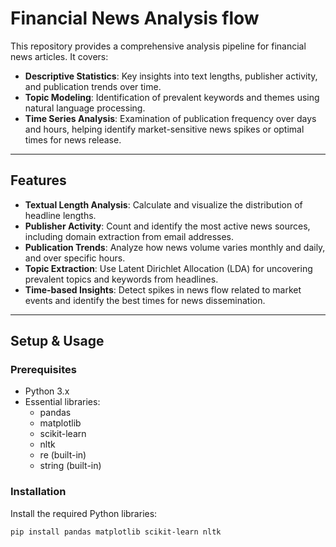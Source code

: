 # Financial News Analysis flow

This repository provides a comprehensive analysis pipeline for financial news articles. It covers:

- **Descriptive Statistics**: Key insights into text lengths, publisher activity, and publication trends over time.
- **Topic Modeling**: Identification of prevalent keywords and themes using natural language processing.
- **Time Series Analysis**: Examination of publication frequency over days and hours, helping identify market-sensitive news spikes or optimal times for news release.

---

## Features

- **Textual Length Analysis**: Calculate and visualize the distribution of headline lengths.
- **Publisher Activity**: Count and identify the most active news sources, including domain extraction from email addresses.
- **Publication Trends**: Analyze how news volume varies monthly and daily, and over specific hours.
- **Topic Extraction**: Use Latent Dirichlet Allocation (LDA) for uncovering prevalent topics and keywords from headlines.
- **Time-based Insights**: Detect spikes in news flow related to market events and identify the best times for news dissemination.

---

## Setup & Usage

### Prerequisites

- Python 3.x
- Essential libraries:
  - pandas
  - matplotlib
  - scikit-learn
  - nltk
  - re (built-in)
  - string (built-in)

### Installation
Install the required Python libraries:

```bash  
pip install pandas matplotlib scikit-learn nltk  